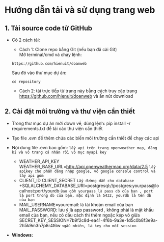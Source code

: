 # Hướng dẫn tải và sử dụng trang web

## 1. Tải source code từ GitHub

- Có 2 cách tải:


  -  Cách 1: Clone repo bằng Git (nếu bạn đã cài Git)  
    Mở terminal/cmd và chạy lệnh:  
    ```
    https://github.com/hienuit/doanweb
    ```
    Sau đó vào thư mục dự án:  
    ```
    cd repository
    ```
  - Cách 2: tải trực tiếp từ trang này bằng cách truy cập trang https://github.com/hienuit/doanweb và ấn nút download
## 2. Cài đặt môi trường và thư viện cần thiết
- Trong thư mục dự án mới down về, dùng lệnh: pip install -r requirements.txt
  để tải các thư viện cần thiết
- Tạo file .evn để thêm chứa các biến môi trường cần thiết để chạy các api
- Nội dung file .evn bao gồm:
``` lấy api trên trang openweather map, đăng kí và vô trang cá nhân rồi vô mục myapi key ```
    + WEATHER_API_KEY  
      WEATHER_BASE_URL=http://api.openweathermap.org/data/2.5
``` lấy apikey cho phần đăng nhập google, vô google console control và lấy api gồm  ```
    + CLIENT_ID
      CLIENT_SECRET
``` Lấy đường dẫn cho database ```
    +SQLALCHEMY_DATABASE_URI=postgresql://postgres:yourpass@localhost:port/yourdb
``` Bao gồm yourpass là pass db của bạn , port là port trong db của bạn, mặc định là 5432, yourdb là tên db của bạn ```
    + MAIL_USERNAME=youremail: là tài khoản email của bạn
      MAIL_PASSWORD: lưu ý là app password , không phải là mật khẩu email của bạn, nếu có dấu cách thì thêm ngoặc kép vô giữa
      SECRET_KEY_SESSION=7b9f2c8d-ea41-4f6b-9a3e-1d5c0b8f3e9a-2h5k9m3n7p8r4t6w ``` ngẫu nhiên, là key cho mỗi session ```


- **Windows:**
